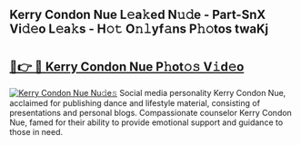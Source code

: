 ## Kerry Condon Nue L𝚎a𝚔ed N𝚞𝚍e - Part-SnX Vi𝚍𝚎o L𝚎a𝚔s - H𝚘𝚝 O𝚗𝚕yf𝚊ns P𝚑𝚘tos twaKj

# <h2><a href="http://kf13rqw.oniu.top/?m=Kerry+Condon+Nue">🔗👉 🔴 Kerry Condon Nue P𝚑ot𝚘𝚜 V𝚒d𝚎o</a></h2>

[![Kerry Condon Nue Nu𝚍e𝚜](https://i.imgur.com/0qMVB7G.gif)](http://kf13rqw.oniu.top/?m=Kerry+Condon+Nue)
Social media personality Kerry Condon Nue, acclaimed for publishing dance and lifestyle material, consisting of presentations and personal blogs. Compassionate counselor Kerry Condon Nue, famed for their ability to provide emotional support and guidance to those in need.  
